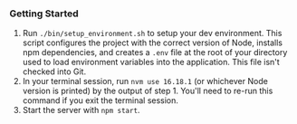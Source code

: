### Getting Started
1. Run `./bin/setup_environment.sh` to setup your dev environment. This script configures the project with the correct version of Node, installs npm dependencies,
and creates a `.env` file at the root of your directory used to load environment variables into the application. This file isn't checked into Git.
2. In your terminal session, run `nvm use 16.18.1` (or whichever Node version is printed) by the output of step 1. You'll need to re-run this command if you exit the terminal session.
3. Start the server with `npm start`.
